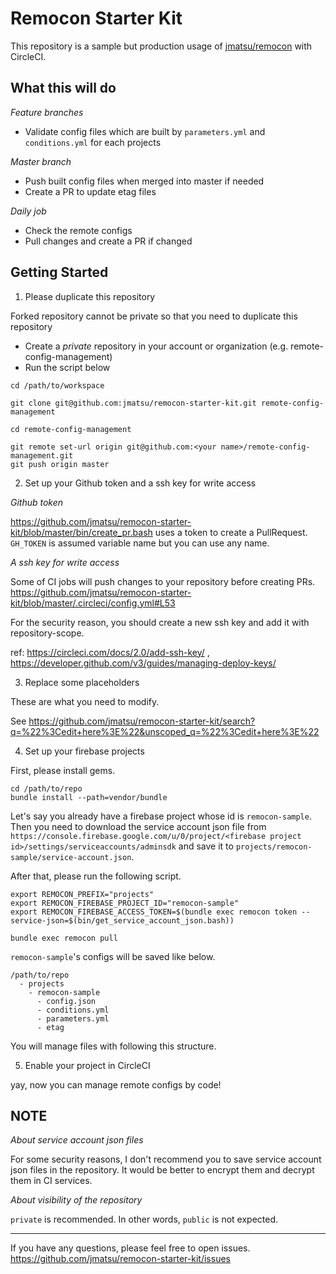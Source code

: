 # Remocon Starter Kit

This repository is a sample but production usage of [jmatsu/remocon](https://github.com/jmatsu/remocon) with CircleCI.

## What this will do

*Feature branches*

- Validate config files which are built by `parameters.yml` and `conditions.yml` for each projects

*Master branch*

- Push built config files when merged into master if needed
- Create a PR to update etag files

*Daily job*

- Check the remote configs
- Pull changes and create a PR if changed

## Getting Started

1. Please duplicate this repository

Forked repository cannot be private so that you need to duplicate this repository

- Create a *private* repository in your account or organization (e.g. remote-config-management)
- Run the script below

```
cd /path/to/workspace

git clone git@github.com:jmatsu/remocon-starter-kit.git remote-config-management

cd remote-config-management

git remote set-url origin git@github.com:<your name>/remote-config-management.git
git push origin master
```

2. Set up your Github token and a ssh key for write access

*Github token*

https://github.com/jmatsu/remocon-starter-kit/blob/master/bin/create_pr.bash uses a token to create a PullRequest.
`GH_TOKEN` is assumed variable name but you can use any name.

*A ssh key for write access*

Some of CI jobs will push changes to your repository before creating PRs.
https://github.com/jmatsu/remocon-starter-kit/blob/master/.circleci/config.yml#L53

For the security reason, you should create a new ssh key and add it with repository-scope.

ref: https://circleci.com/docs/2.0/add-ssh-key/ , https://developer.github.com/v3/guides/managing-deploy-keys/

3. Replace some placeholders

These are what you need to modify.

See https://github.com/jmatsu/remocon-starter-kit/search?q=%22%3Cedit+here%3E%22&unscoped_q=%22%3Cedit+here%3E%22

4. Set up your firebase projects

First, please install gems.

```
cd /path/to/repo
bundle install --path=vendor/bundle
```

Let's say you already have a firebase project whose id is `remocon-sample`.
Then you need to download the service account json file from `https://console.firebase.google.com/u/0/project/<firebase project id>/settings/serviceaccounts/adminsdk` and save it to `projects/remocon-sample/service-account.json`.

After that, please run the following script.

```
export REMOCON_PREFIX="projects"
export REMOCON_FIREBASE_PROJECT_ID="remocon-sample"
export REMOCON_FIREBASE_ACCESS_TOKEN=$(bundle exec remocon token --service-json=$(bin/get_service_account_json.bash))

bundle exec remocon pull
```

`remocon-sample`'s configs will be saved like below.

```
/path/to/repo
  - projects
    - remocon-sample
      - config.json
      - conditions.yml
      - parameters.yml
      - etag
```

You will manage files with following this structure.

5. Enable your project in CircleCI

yay, now you can manage remote configs by code!

## NOTE

*About service account json files*

For some security reasons, I don't recommend you to save service account json files in the repository. 
It would be better to encrypt them and decrypt them in CI services.

*About visibility of the repository*

`private` is recommended. In other words, `public` is not expected.

---

If you have any questions, please feel free to open issues.
 https://github.com/jmatsu/remocon-starter-kit/issues

